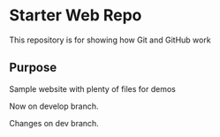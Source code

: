 # Starter Web Repo

This repository is for showing how Git and GitHub work

## Purpose

Sample website with plenty of files for demos

Now on develop branch.

Changes on dev branch.
